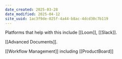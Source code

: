 ```yaml
---
date_created: 2025-03-28
date_modified: 2025-04-12
site_uuid: 1ac3f9de-025f-4a44-b8ac-4dcd30c7b119
---
```


Platforms that help with this include [[Loom]], [[Slack]].

[[Advanced Documents]]. 

[[Workflow Management]] including [[ProductBoard]]